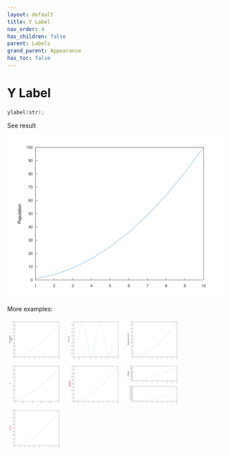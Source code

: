 ```yaml
---
layout: default
title: Y Label
nav_order: 4
has_children: false
parent: Labels
grand_parent: Appearance
has_toc: false
---
```

# Y Label

```cpp
ylabel(str);
```


See result

[![example_ylabel_1](ylabel/ylabel_1.svg)](https://github.com/alandefreitas/matplotplusplus/blob/master/examples/appearance/labels/ylabel/ylabel_1.cpp)

More examples:
    
[![example_ylabel_2](ylabel/ylabel_2_thumb.png)](https://github.com/alandefreitas/matplotplusplus/blob/master/examples/appearance/labels/ylabel/ylabel_2.cpp)  [![example_ylabel_3](ylabel/ylabel_3_thumb.png)](https://github.com/alandefreitas/matplotplusplus/blob/master/examples/appearance/labels/ylabel/ylabel_3.cpp)  [![example_ylabel_4](ylabel/ylabel_4_thumb.png)](https://github.com/alandefreitas/matplotplusplus/blob/master/examples/appearance/labels/ylabel/ylabel_4.cpp)  [![example_ylabel_5](ylabel/ylabel_5_thumb.png)](https://github.com/alandefreitas/matplotplusplus/blob/master/examples/appearance/labels/ylabel/ylabel_5.cpp)  [![example_ylabel_6](ylabel/ylabel_6_thumb.png)](https://github.com/alandefreitas/matplotplusplus/blob/master/examples/appearance/labels/ylabel/ylabel_6.cpp)  [![example_ylabel_7](ylabel/ylabel_7_thumb.png)](https://github.com/alandefreitas/matplotplusplus/blob/master/examples/appearance/labels/ylabel/ylabel_7.cpp)  [![example_ylabel_8](ylabel/ylabel_8_thumb.png)](https://github.com/alandefreitas/matplotplusplus/blob/master/examples/appearance/labels/ylabel/ylabel_8.cpp)

  




<!-- Generated with mdsplit: https://github.com/alandefreitas/mdsplit -->
